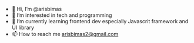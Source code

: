 - 👋 Hi, I’m @arisbimas
- 👀 I’m interested in tech and programming
- 🌱 I’m currently learning frontend dev especially Javascrit framework and UI library 
- 📫 How to reach me arisbimas2@gmail.com

<!---
arisbimas/arisbimas is a ✨ special ✨ repository because its `README.md` (this file) appears on your GitHub profile.
You can click the Preview link to take a look at your changes.
--->
